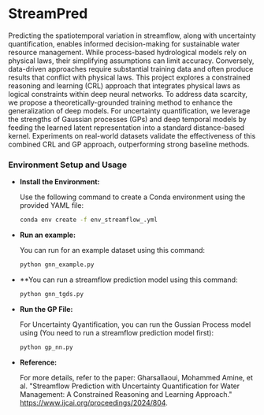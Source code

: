# StreamPred

Predicting the spatiotemporal variation in streamflow, along with uncertainty quantification, enables informed decision-making for sustainable water resource management. While process-based hydrological models rely on physical laws, their simplifying assumptions can limit accuracy. Conversely, data-driven approaches require substantial training data and often produce results that conflict with physical laws. This project explores a constrained reasoning and learning (CRL) approach that integrates physical laws as logical constraints within deep neural networks. To address data scarcity, we propose a theoretically-grounded training method to enhance the generalization of deep models. For uncertainty quantification, we leverage the strengths of Gaussian processes (GPs) and deep temporal models by feeding the learned latent representation into a standard distance-based kernel. Experiments on real-world datasets validate the effectiveness of this combined CRL and GP approach, outperforming strong baseline methods.


### Environment Setup and Usage

- **Install the Environment:**

  Use the following command to create a Conda environment using the provided YAML file:

  ```bash
  conda env create -f env_streamflow_.yml
  ```

- **Run an example:**

  You can run for an example dataset using this command:

  ```bash
  python gnn_example.py
  ```

- **You can run a streamflow prediction model using this command:

  ```bash
  python gnn_tgds.py
  ```

- **Run the GP File:**

  For Uncertainty Qyantification, you can run the Gussian Process model using (You need to run a streamflow prediction model first):

  ```bash
  python gp_nn.py
  ```

- **Reference:**

  For more details, refer to the paper:
  Gharsallaoui, Mohammed Amine, et al. "Streamflow Prediction with Uncertainty Quantification for Water Management: A Constrained Reasoning and Learning Approach."  https://www.ijcai.org/proceedings/2024/804.


